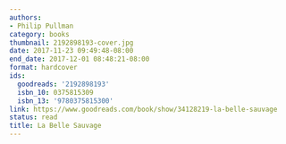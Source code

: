 ```yaml
---
authors:
- Philip Pullman
category: books
thumbnail: 2192898193-cover.jpg
date: 2017-11-23 09:49:48-08:00
end_date: 2017-12-01 08:48:21-08:00
format: hardcover
ids:
  goodreads: '2192898193'
  isbn_10: 0375815309
  isbn_13: '9780375815300'
link: https://www.goodreads.com/book/show/34128219-la-belle-sauvage
status: read
title: La Belle Sauvage
---
```

